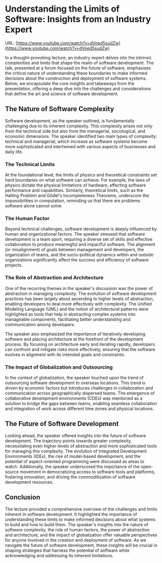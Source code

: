 # Understanding the Limits of Software: Insights from an Industry Expert

URL: [https://www.youtube.com/watch?v=dVoed5sudZw](https://www.youtube.com/watch?v=dVoed5sudZw)

In a thought-provoking lecture, an industry expert delves into the intrinsic complexities and limits that shape the realm of software development. The talk, presented at a forum focused on the future of software, emphasizes the critical nature of understanding these boundaries to make informed decisions about the construction and deployment of software systems. Below, we encapsulate the core insights and takeaways from the presentation, offering a deep dive into the challenges and considerations that define the art and science of software development.

## The Nature of Software Complexity

Software development, as the speaker outlined, is fundamentally challenging due to its inherent complexity. This complexity arises not only from the technical side but also from the managerial, sociological, and economic dimensions. The speaker identified two main types of complexity: technical and managerial, which increase as software systems become more sophisticated and intertwined with various aspects of businesses and daily life.

### The Technical Limits

At the foundational level, the limits of physics and theoretical constraints set hard boundaries on what software can achieve. For example, the laws of physics dictate the physical limitations of hardware, affecting software performance and capabilities. Similarly, theoretical limits, such as the Halting Problem and Gödel's Incompleteness Theorems, underscore the impossibilities in computation, reminding us that there are problems software alone cannot solve.

### The Human Factor

Beyond technical challenges, software development is deeply influenced by human and organizational factors. The speaker stressed that software development is a team sport, requiring a diverse set of skills and effective collaboration to produce meaningful and impactful software. The alignment (or misalignment) of goals between management and developers, the organization of teams, and the socio-political dynamics within and outside organizations significantly affect the success and efficiency of software projects.

### The Role of Abstraction and Architecture

One of the recurring themes in the speaker's discussion was the power of abstraction in managing complexity. The evolution of software development practices has been largely about ascending to higher levels of abstraction, enabling developers to deal more effectively with complexity. The Unified Modeling Language (UML) and the notion of architectural patterns were highlighted as tools that help in abstracting complex systems into manageable components, facilitating better understanding and communication among developers.

The speaker also emphasized the importance of iteratively developing software and placing architecture at the forefront of the development process. By focusing on architecture early and iterating rapidly, developers can confront and mitigate risks more effectively, ensuring that the software evolves in alignment with its intended goals and constraints.

### The Impact of Globalization and Outsourcing

In the context of globalization, the speaker touched upon the trend of outsourcing software development to overseas locations. This trend is driven by economic factors but introduces challenges in collaboration and communication across geographically dispersed teams. The emergence of collaborative development environments (CDEs) was mentioned as a solution to bridge the gaps between teams, enabling seamless collaboration and integration of work across different time zones and physical locations.

## The Future of Software Development

Looking ahead, the speaker offered insights into the future of software development. The trajectory points towards greater complexity, necessitating even higher levels of abstraction and more sophisticated tools for managing this complexity. The evolution of Integrated Development Environments (IDEs), the rise of model-based development, and the potential of aspect-oriented programming were discussed as areas to watch. Additionally, the speaker underscored the importance of the open-source movement in democratizing access to software tools and platforms, fostering innovation, and driving the commoditization of software development resources.

## Conclusion

The lecture provided a comprehensive overview of the challenges and limits inherent in software development. It highlighted the importance of understanding these limits to make informed decisions about what systems to build and how to build them. The speaker's insights into the nature of software complexity, the role of human factors, the power of abstraction and architecture, and the impact of globalization offer valuable perspectives for anyone involved in the creation and deployment of software. As we navigate the future of software development, these insights will be crucial in shaping strategies that harness the potential of software while acknowledging and addressing its inherent limitations.